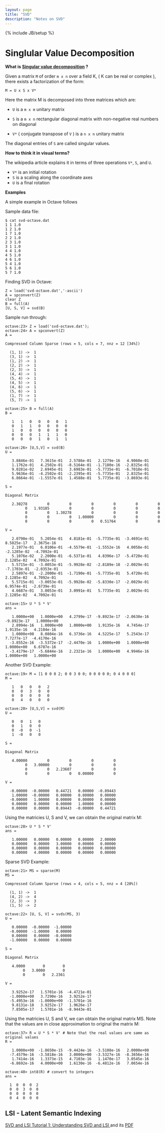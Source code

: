 ```yaml
---
layout: page
title: "SVD"
description: "Notes on SVD"
---
```


{% include JB/setup %}

# Singlular Value Decomposition

**What is [Singular value decomposition](https://en.wikipedia.org/wiki/Singular_value_decomposition) ?**

Given a matrix `M` of order `m x n` over a field K, ( K can be real or complex ), there exists a factorization of the form:

    M = U x S x V*
	
Here the matrix M is decomposed into three matrices which are:

 * `U`  is a `m x m` unitary matrix

 * `S`  is a `m x n` rectangular diagonal matrix with non-negative real numbers on diagonal

 * `V*` ( conjugate transpose of `V` ) is a `n x n` unitary matrix

The diagonal entries of `S` are called singular values.


**How to think it in visual terms?**

The wikipedia article explains it in terms of three operations `V*`, `S`, and `U`. 

 * `V*` is an initial rotation
 * `S`  is a scaling along the coordinate axes
 * `U`  is a final rotation


**Examples**

A simple example in Octave follows

Sample data file:

    $ cat svd-octave.dat
    1 1 1.0
    1 2 1.0
    1 7 1.0
    2 2 1.0
    2 3 1.0
    3 1 1.0
    4 4 1.0
    4 5 1.0
    4 6 1.0
    5 4 1.0
    5 6 1.0
    5 7 1.0

Finding SVD in Octave:

    Z = load('svd-octave.dat','-ascii')
	A = spconvert(Z)
	clear Z
	B = full(A)
	[U, S, V] = svd(B)

Sample run through:


    octave:23> Z = load('svd-octave.dat');
    octave:24> A = spconvert(Z)
    A =

    Compressed Column Sparse (rows = 5, cols = 7, nnz = 12 [34%])

      (1, 1) ->  1
      (3, 1) ->  1
      (1, 2) ->  1
      (2, 2) ->  1
      (2, 3) ->  1
      (4, 4) ->  1
      (5, 4) ->  1
      (4, 5) ->  1
      (4, 6) ->  1
      (5, 6) ->  1
      (1, 7) ->  1
      (5, 7) ->  1
    
    octave:25> B = full(A)
    B =
    
       1   1   0   0   0   0   1
       0   1   1   0   0   0   0
       1   0   0   0   0   0   0
       0   0   0   1   1   1   0
       0   0   0   1   0   1   1
    
    octave:26> [U,S,V] = svd(B)
    U =
    
       3.8846e-01   7.3615e-01   2.5786e-01   2.1279e-16   4.9060e-01
       1.1762e-01   4.2502e-01  -8.5164e-01  -1.7180e-16  -2.8325e-01
       9.0281e-02   2.6945e-01   3.6983e-01  -5.7735e-01  -6.7018e-01
       5.9636e-01  -4.2502e-01  -2.2395e-01  -5.7735e-01   2.8325e-01
       6.8664e-01  -1.5557e-01   1.4588e-01   5.7735e-01  -3.8693e-01
    
    S =
    
    Diagonal Matrix
    
       2.30278         0         0         0         0         0         0
             0   1.93185         0         0         0         0         0
             0         0   1.30278         0         0         0         0
             0         0         0   1.00000         0         0         0
             0         0         0         0   0.51764         0         0
    
    V =
    
       2.0790e-01   5.2054e-01   4.8181e-01  -5.7735e-01  -3.4691e-01   8.5825e-17   2.3675e-16
       2.1977e-01   6.0106e-01  -4.5579e-01  -1.5552e-16   4.0058e-01  -2.1285e-02  -4.7092e-01
       5.1076e-02   2.2000e-01  -6.5371e-01   4.8396e-17  -5.4720e-01   2.1285e-02   4.7092e-01
       5.5715e-01  -3.0053e-01  -5.9928e-02  -2.8189e-18  -2.0029e-01  -7.1703e-01  -2.0353e-01
       2.5897e-01  -2.2000e-01  -1.7190e-01  -5.7735e-01   5.4720e-01   2.1285e-02   4.7092e-01
       5.5715e-01  -3.0053e-01  -5.9928e-02  -5.8330e-17  -2.0029e-01   6.9574e-01  -2.6739e-01
       4.6687e-01   3.0053e-01   3.0991e-01   5.7735e-01   2.0029e-01   2.1285e-02   4.7092e-01

    octave:15> U * S * V'
    ans =
    
       1.0000e+00   1.0000e+00   4.2799e-17  -9.8923e-17  -2.0630e-16  -9.8923e-17   1.0000e+00
       2.8994e-16   1.0000e+00   1.0000e+00   1.9135e-16   4.7454e-17   1.9135e-16   4.2104e-16
       1.0000e+00   8.0804e-16   6.3736e-16   4.5225e-17   5.2543e-17   7.7277e-17  -4.4170e-16
      -3.8552e-16  -3.5372e-17  -2.4470e-16   1.0000e+00   1.0000e+00   1.0000e+00   6.6787e-16
      -3.4179e-17  -5.6844e-16   2.2321e-16   1.0000e+00   4.9946e-16   1.0000e+00   1.0000e+00


Another SVD Example:

     
    octave:19> M = [1 0 0 0 2; 0 0 3 0 0; 0 0 0 0 0; 0 4 0 0 0]
    M =
    
       1   0   0   0   2
       0   0   3   0   0
       0   0   0   0   0
       0   4   0   0   0
    
    octave:20> [U,S,V] = svd(M)
    U =
    
       0   0   1   0
       0   1   0   0
       0  -0   0  -1
       1  -0   0   0
    
    S =
    
    Diagonal Matrix
    
       4.00000         0         0         0         0
             0   3.00000         0         0         0
             0         0   2.23607         0         0
             0         0         0   0.00000         0
    
    V =
    
      -0.00000  -0.00000   0.44721   0.00000  -0.89443
       1.00000  -0.00000   0.00000   0.00000   0.00000
      -0.00000   1.00000   0.00000   0.00000   0.00000
       0.00000   0.00000   0.00000   1.00000   0.00000
       0.00000   0.00000   0.89443  -0.00000   0.44721
    

Using the matricies U, S and V, we can obtain the original matrix M:

    octave:28> U * S * V'
    ans =
    
       1.00000   0.00000   0.00000   0.00000   2.00000
       0.00000   0.00000   3.00000   0.00000   0.00000
       0.00000   0.00000   0.00000   0.00000   0.00000
       0.00000   4.00000   0.00000   0.00000   0.00000


Sparse SVD Example:


    octave:21> MS = sparse(M)
    MS =
    
    Compressed Column Sparse (rows = 4, cols = 5, nnz = 4 [20%])
    
      (1, 1) ->  1
      (4, 2) ->  4
      (2, 3) ->  3
      (1, 5) ->  2
    
    octave:22> [U, S, V] = svds(MS, 3)
    U =
    
       0.00000  -0.00000  -1.00000
      -0.00000  -1.00000   0.00000
       0.00000   0.00000  -0.00000
      -1.00000   0.00000   0.00000
    
    S =
    
    Diagonal Matrix
    
       4.0000        0        0
            0   3.0000        0
            0        0   2.2361
    
    V =
    
       3.9252e-17   1.5701e-16  -4.4721e-01
      -1.0000e+00   3.7290e-16   3.9252e-17
      -5.4953e-16  -1.0000e+00  -1.5701e-16
       9.8131e-18   3.9252e-17   1.9626e-17
       7.8505e-17   1.5701e-16  -8.9443e-01
    

Using the matricies U, S and V, we can obtain the original matrix MS. Note that the values are in close approximation to original the matrix M:

    octave:37> R = U * S * V' # Note that the real values are same as original values
    R =
    
       1.0000e+00  -1.8650e-15  -9.4424e-16  -3.5108e-16   2.0000e+00
      -7.4579e-16  -3.5818e-16   3.0000e+00  -3.5327e-16  -8.3656e-16
       1.7414e-16   1.3373e-15   4.7103e-16   1.1470e-17   3.0545e-16
      -6.8692e-16   4.0000e+00   1.6130e-16  -6.4812e-16   7.0654e-16

    octave:40> int8(R) # convert to integers
    ans =
    
      1  0  0  0  2
      0  0  3  0  0
      0  0  0  0  0
      0  4  0  0  0




## LSI - Latent Semantic Indexing

[SVD and LSI Tutorial 1: Understanding SVD and LSI ](http://blog.csdn.net/pi9nc/article/details/8100410) and its [PDF](http://manuel.midoriparadise.com/public_html/svd-lsi-tutorial.pdf)




